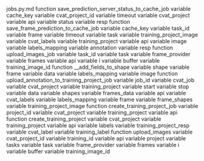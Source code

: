 jobs.py.md
function save_prediction_server_status_to_cache_job
	variable cache_key
	variable cvat_project_id
	variable timeout
	variable cvat_project
	variable api
	variable status
	variable resp
function save_frame_prediction_to_cache_job
	variable cache_key
	variable task_id
	variable frame
	variable timeout
	variable task
	variable training_project_image
	variable cvat_labels
	variable training_project
	variable api
	variable image
	variable labels_mapping
	variable annotation
	variable resp
function upload_images_job
	variable task_id
	variable task
	variable frame_provider
	variable frames
	variable api
	variable i
	variable buffer
	variable training_image_id
function __add_fields_to_shape
	variable shape
	variable frame
	variable data
	variable labels_mapping
	variable image
function upload_annotation_to_training_project_job
	variable job_id
	variable cvat_job
	variable cvat_project
	variable training_project
	variable start
	variable stop
	variable data
	variable shapes
	variable frames_data
	variable api
	variable cvat_labels
	variable labels_mapping
	variable frame
	variable frame_shapes
	variable training_project_image
function create_training_project_job
	variable project_id
	variable cvat_project
	variable training_project
	variable api
function create_training_project
	variable cvat_project
	variable training_project
	variable api
	variable labels
	variable training_project_resp
	variable cvat_label
	variable training_label
function upload_images
	variable cvat_project_id
	variable training_id
	variable api
	variable project
	variable tasks
	variable task
	variable frame_provider
	variable frames
	variable i
	variable buffer
	variable training_image_id
